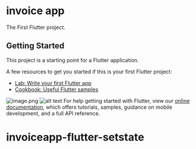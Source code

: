 # invoice app

The First Flutter project.

## Getting Started

This project is a starting point for a Flutter application.

A few resources to get you started if this is your first Flutter project:

- [Lab: Write your first Flutter app](https://flutter.dev/docs/get-started/codelab)
- [Cookbook: Useful Flutter samples](https://flutter.dev/docs/cookbook)
  
![image.png]( raw.githubusercontent.com/elmoagusti/invoiceapp-flutter/main/sample/screenshoots/5.jpeg )
![alt text](https://raw.githubusercontent.com/username/projectname/branch/path/to/img.png)
For help getting started with Flutter, view our
[online documentation](https://flutter.dev/docs), which offers tutorials,
samples, guidance on mobile development, and a full API reference.
# invoiceapp-flutter-setstate
